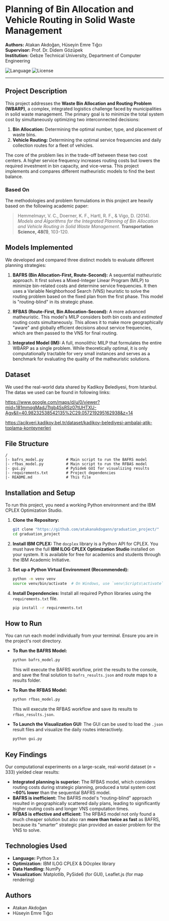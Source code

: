 # Planning of Bin Allocation and Vehicle Routing in Solid Waste Management

**Authors:** Atakan Akdoğan, Hüseyin Emre Tığcı  
**Supervisor:** Prof. Dr. Didem Gözüpek  
**Institution:** Gebze Technical University, Department of Computer Engineering

![Language](https://img.shields.io/badge/Language-Python-blue.svg)
![License](https://img.shields.io/badge/License-MIT-green.svg)

---

## Project Description

This project addresses the **Waste Bin Allocation and Routing Problem (WBARP)**, a complex, integrated logistics challenge faced by municipalities in solid waste management. The primary goal is to minimize the total system cost by simultaneously optimizing two interconnected decisions:
1.  **Bin Allocation:** Determining the optimal number, type, and placement of waste bins.
2.  **Vehicle Routing:** Determining the optimal service frequencies and daily collection routes for a fleet of vehicles.

The core of the problem lies in the trade-off between these two cost centers. A higher service frequency increases routing costs but lowers the required investment in bin capacity, and vice-versa. This project implements and compares different matheuristic models to find the best balance.

### Based On

The methodologies and problem formulations in this project are heavily based on the following academic paper:
> Hemmelmayr, V. C., Doerner, K. F., Hartl, R. F., & Vigo, D. (2014). *Models and Algorithms for the Integrated Planning of Bin Allocation and Vehicle Routing in Solid Waste Management*. **Transportation Science, 48(1)**, 103-120.

## Models Implemented

We developed and compared three distinct models to evaluate different planning strategies:

1.  **BAFRS (Bin Allocation-First, Route-Second):** A sequential matheuristic approach. It first solves a Mixed-Integer Linear Program (MILP) to minimize bin-related costs and determine service frequencies. It then uses a Variable Neighborhood Search (VNS) heuristic to solve the routing problem based on the fixed plan from the first phase. This model is "routing-blind" in its strategic phase.

2.  **RFBAS (Route-First, Bin Allocation-Second):** A more advanced matheuristic. This model's MILP considers both bin costs and *estimated* routing costs simultaneously. This allows it to make more geographically "aware" and globally efficient decisions about service frequencies, which are then passed to the VNS for final routing.

3.  **Integrated Model (IM):** A full, monolithic MILP that formulates the entire WBARP as a single problem. While theoretically optimal, it is only computationally tractable for very small instances and serves as a benchmark for evaluating the quality of the matheuristic solutions.


## Dataset

We used the real-world data shared by Kadikoy Belediyesi, from Istanbul. The datas we used can be found in following links:

https://www.google.com/maps/d/u/0/viewer?mid=181mmqgMadJTtgb4SsRSz07tUHTXU-Agy&ll=40.98232538542135%2C29.057219295162938&z=14

https://acikveri.kadikoy.bel.tr/dataset/kadikoy-belediyesi-ambalaj-atik-toplama-konteynerleri

## File Structure

```
/
|- bafrs_model.py          # Main script to run the BAFRS model
|- rfbas_model.py          # Main script to run the RFBAS model
|- gui.py                  # PySide6 GUI for visualizing results
|- requirements.txt        # Project dependencies
|- README.md               # This file
```

## Installation and Setup

To run this project, you need a working Python environment and the IBM CPLEX Optimization Studio.

1.  **Clone the Repository:**
    ```bash
    git clone "https://github.com/atakanakdogann/graduation_project/"
    cd graduation_project
    ```

2.  **Install IBM CPLEX:**
    The `docplex` library is a Python API for CPLEX. You must have the full **IBM ILOG CPLEX Optimization Studio** installed on your system. It is available for free for academics and students through the IBM Academic Initiative.

3.  **Set up a Python Virtual Environment (Recommended):**
    ```bash
    python -m venv venv
    source venv/bin/activate  # On Windows, use `venv\Scripts\activate`
    ```

4.  **Install Dependencies:**
    Install all required Python libraries using the `requirements.txt` file.
    ```bash
    pip install -r requirements.txt
    ```

## How to Run

You can run each model individually from your terminal. Ensure you are in the project's root directory.

-   **To Run the BAFRS Model:**
    ```bash
    python bafrs_model.py
    ```
    This will execute the BAFRS workflow, print the results to the console, and save the final solution to `bafrs_results.json` and route maps to a results folder.

-   **To Run the RFBAS Model:**
    ```bash
    python rfbas_model.py
    ```
    This will execute the RFBAS workflow and save its results to `rfbas_results.json`.

-   **To Launch the Visualization GUI:**
    The GUI can be used to load the `.json` result files and visualize the daily routes interactively.
    ```bash
    python gui.py
    ```

## Key Findings

Our computational experiments on a large-scale, real-world dataset ($n=333$) yielded clear results:

-   **Integrated planning is superior:** The RFBAS model, which considers routing costs during strategic planning, produced a total system cost **~60% lower** than the sequential BAFRS model.
-   **BAFRS is inefficient:** The BAFRS model's "routing-blind" approach resulted in geographically scattered daily plans, leading to significantly higher routing costs and longer VNS computation times.
-   **RFBAS is effective and efficient:** The RFBAS model not only found a much cheaper solution but also ran **more than twice as fast** as BAFRS, because its "smarter" strategic plan provided an easier problem for the VNS to solve.

## Technologies Used

-   **Language:** Python 3.x
-   **Optimization:** IBM ILOG CPLEX & DOcplex library
-   **Data Handling:** NumPy
-   **Visualization:** Matplotlib, PySide6 (for GUI), Leaflet.js (for map rendering)

## Authors

-   Atakan Akdoğan
-   Hüseyin Emre Tığcı
